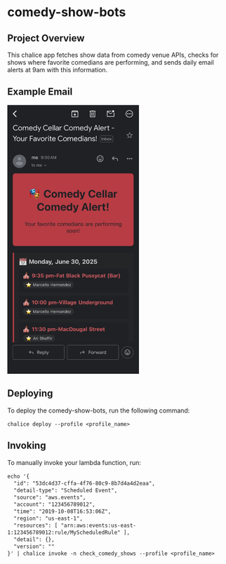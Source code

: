 # comedy-show-bots

## Project Overview
This chalice app fetches show data from comedy venue APIs, checks for shows where favorite comedians are performing, and sends daily email alerts at 9am with this information.

## Example Email

<img src="assets/images/email_example.jpeg" alt="Screenshot of an example email with upcoming Comedy Cellar shows including favorite comedians" width="300">

## Deploying

To deploy the comedy-show-bots, run the following command:

```
chalice deploy --profile <profile_name>
```

## Invoking

To manually invoke your lambda function, run:

```
echo '{
  "id": "53dc4d37-cffa-4f76-80c9-8b7d4a4d2eaa",
  "detail-type": "Scheduled Event",
  "source": "aws.events",
  "account": "123456789012",
  "time": "2019-10-08T16:53:06Z",
  "region": "us-east-1",
  "resources": [ "arn:aws:events:us-east-1:123456789012:rule/MyScheduledRule" ],
  "detail": {},
  "version": ""
}' | chalice invoke -n check_comedy_shows --profile <profile_name>
```